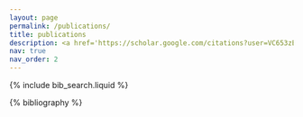 ```yaml
---
layout: page
permalink: /publications/
title: publications
description: <a href='https://scholar.google.com/citations?user=VC653zEAAAAJ&hl=en'>Google Scholar</a> may be more up to date. <sup>*</sup> denotes equal contribution.
nav: true
nav_order: 2
---
```


<!-- _pages/publications.md -->

<!-- Bibsearch Feature -->

{% include bib_search.liquid %}

<div class="publications">

{% bibliography %}

</div>
